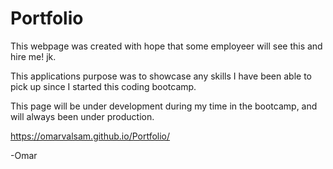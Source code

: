 # Portfolio


This webpage was created with hope that some employeer will see this and hire me! jk.

This applications purpose was to showcase any skills I have been able to pick up since I started this coding bootcamp.

This page will be under development during my time in the bootcamp, and will always been under production.

https://omarvalsam.github.io/Portfolio/

-Omar

